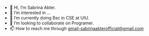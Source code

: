 - 👋 Hi, I’m Sabrina Akter.
- 👀 I’m interested in ...
- 🌱 I’m currently doing Bsc in CSE at UIU.
- 💞️ I’m looking to collaborate on Programer.
- 📫 How to reach me through gmail-sabrinaakterofficial@gmail.com

<!---
Sabrina612/Sabrina612 is a ✨ special ✨ repository because its `README.md` (this file) appears on your GitHub profile.
You can click the Preview link to take a look at your changes.
--->
